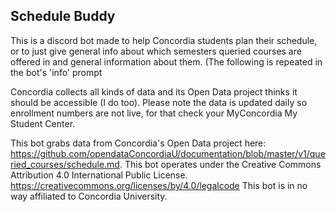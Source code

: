 ## Schedule Buddy

This is a discord bot made to help Concordia students plan their schedule, or to just give general info about which semesters queried courses are offered in and general information about them.
(The following is repeated in the bot's 'info' prompt

Concordia collects all kinds of data and its Open Data project thinks it should be accessible (I do too).
Please note the data is updated daily so enrollment numbers are not live, for that check your MyConcordia My Student Center.

This bot grabs data from Concordia's Open Data project here: https://github.com/opendataConcordiaU/documentation/blob/master/v1/queried_courses/schedule.md.
This bot operates under the Creative Commons Attribution 4.0 International Public License. https://creativecommons.org/licenses/by/4.0/legalcode
This bot is in no way affiliated to Concordia University.

